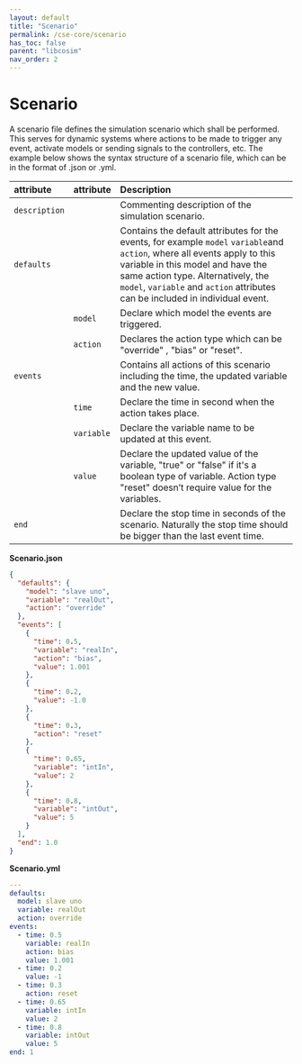 ```yaml
---
layout: default
title: "Scenario"
permalink: /cse-core/scenario
has_toc: false
parent: "libcosim"
nav_order: 2
---
```

# Scenario

A scenario file defines the simulation scenario which shall be performed. This serves for dynamic systems where actions to be made to trigger any event, activate models or sending signals to the controllers, etc. The example below shows the syntax structure of a scenario file, which can be in the format of .json or .yml.

| attribute        | attribute  | Description                                                                                                                              |
| :--------------- | :---------------| :-------------------------------------------------------------------------------------------------------------------------------------- |
| `description`    |        | Commenting description of the simulation scenario.  |
| `defaults`      |       | Contains the default attributes for the events, for example `model` `variable`and `action`, where all events apply to this variable in this model and have the same action type. Alternatively, the `model`, `variable` and `action` attributes can be included in individual event. |
| |    `model`    | Declare which model the events are triggered.|
| |`action`        | Declares the action type which can be "override" , "bias" or "reset".|
| `events`   |    | Contains all actions of this scenario including the time, the updated variable and the new value.|
| |`time`        | Declare the time in second when the action takes place.|
| |`variable`        | Declare the variable name to be updated at this event.|
| | `value`        | Declare the updated value of the variable, "true" or "false" if it's a boolean type of variable. Action type "reset" doesn’t require value for the variables.|
| `end`  |      | Declare the stop time in seconds of the scenario. Naturally the stop time should be bigger than the last event time.|

**Scenario.json**
```json
{
  "defaults": {
    "model": "slave uno",
    "variable": "realOut",
    "action": "override"
  },
  "events": [
    {
      "time": 0.5,
      "variable": "realIn",
      "action": "bias",
      "value": 1.001
    },
    {
      "time": 0.2,
      "value": -1.0
    },
    {
      "time": 0.3,
      "action": "reset"
    },
    {
      "time": 0.65,
      "variable": "intIn",
      "value": 2
    },
    {
      "time": 0.8,
      "variable": "intOut",
      "value": 5
    }
  ],
  "end": 1.0
}
```

**Scenario.yml**
```yaml
---
defaults:
  model: slave uno
  variable: realOut
  action: override
events:
  - time: 0.5
    variable: realIn
    action: bias
    value: 1.001
  - time: 0.2
    value: -1
  - time: 0.3
    action: reset
  - time: 0.65
    variable: intIn
    value: 2
  - time: 0.8
    variable: intOut
    value: 5
end: 1
```